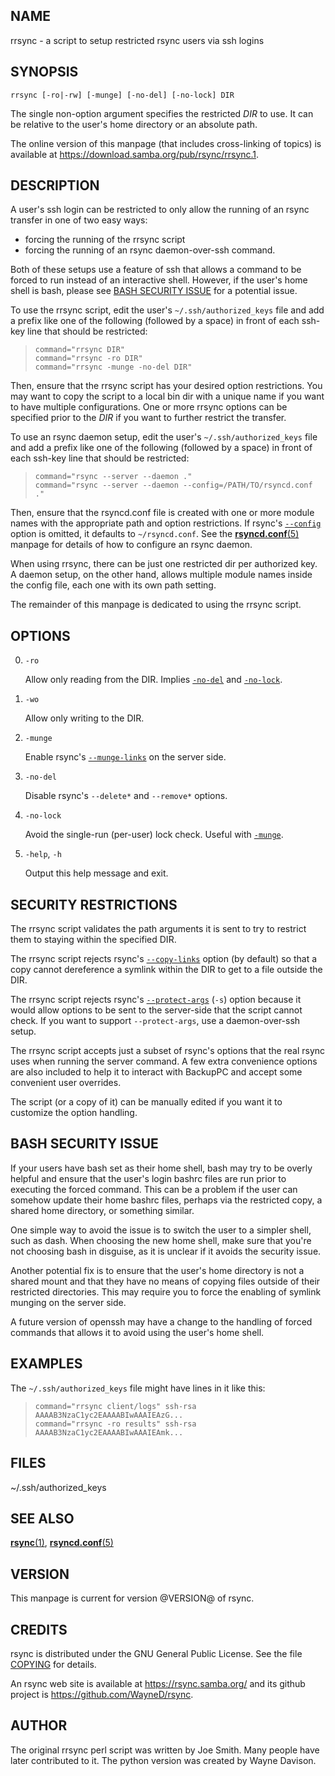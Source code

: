 ## NAME

rrsync - a script to setup restricted rsync users via ssh logins

## SYNOPSIS

```
rrsync [-ro|-rw] [-munge] [-no-del] [-no-lock] DIR
```

The single non-option argument specifies the restricted _DIR_ to use. It can be
relative to the user's home directory or an absolute path.

The online version of this manpage (that includes cross-linking of topics)
is available at <https://download.samba.org/pub/rsync/rrsync.1>.

## DESCRIPTION

A user's ssh login can be restricted to only allow the running of an rsync
transfer in one of two easy ways:

* forcing the running of the rrsync script
* forcing the running of an rsync daemon-over-ssh command.

Both of these setups use a feature of ssh that allows a command to be forced to
run instead of an interactive shell.  However, if the user's home shell is bash,
please see [BASH SECURITY ISSUE](#) for a potential issue.

To use the rrsync script, edit the user's `~/.ssh/authorized_keys` file and add
a prefix like one of the following (followed by a space) in front of each
ssh-key line that should be restricted:

> ```
> command="rrsync DIR"
> command="rrsync -ro DIR"
> command="rrsync -munge -no-del DIR"
> ```

Then, ensure that the rrsync script has your desired option restrictions. You
may want to copy the script to a local bin dir with a unique name if you want
to have multiple configurations. One or more rrsync options can be specified
prior to the _DIR_ if you want to further restrict the transfer.

To use an rsync daemon setup, edit the user's `~/.ssh/authorized_keys` file and
add a prefix like one of the following (followed by a space) in front of each
ssh-key line that should be restricted:

> ```
> command="rsync --server --daemon ."
> command="rsync --server --daemon --config=/PATH/TO/rsyncd.conf ."
> ```

Then, ensure that the rsyncd.conf file is created with one or more module names
with the appropriate path and option restrictions.  If rsync's
[`--config`](rsync.1#dopt) option is omitted, it defaults to `~/rsyncd.conf`.
See the [**rsyncd.conf**(5)](rsyncd.conf.5) manpage for details of how to
configure an rsync daemon.

When using rrsync, there can be just one restricted dir per authorized key.  A
daemon setup, on the other hand, allows multiple module names inside the config
file, each one with its own path setting.

The remainder of this manpage is dedicated to using the rrsync script.

## OPTIONS

0.  `-ro`

    Allow only reading from the DIR. Implies [`-no-del`](#opt) and
    [`-no-lock`](#opt).

0.  `-wo`

    Allow only writing to the DIR.

0.  `-munge`

    Enable rsync's [`--munge-links`](rsync.1#opt) on the server side.

0.  `-no-del`

    Disable rsync's `--delete*` and `--remove*` options.

0.  `-no-lock`

    Avoid the single-run (per-user) lock check.  Useful with [`-munge`](#opt).

0.  `-help`, `-h`

    Output this help message and exit.

## SECURITY RESTRICTIONS

The rrsync script validates the path arguments it is sent to try to restrict
them to staying within the specified DIR.

The rrsync script rejects rsync's [`--copy-links`](rsync.1#opt) option (by
default) so that a copy cannot dereference a symlink within the DIR to get to a
file outside the DIR.

The rrsync script rejects rsync's [`--protect-args`](rsync.1#opt) (`-s`) option
because it would allow options to be sent to the server-side that the script
cannot check.  If you want to support `--protect-args`, use a daemon-over-ssh
setup.

The rrsync script accepts just a subset of rsync's options that the real rsync
uses when running the server command.  A few extra convenience options are also
included to help it to interact with BackupPC and accept some convenient user
overrides.

The script (or a copy of it) can be manually edited if you want it to customize
the option handling.

## BASH SECURITY ISSUE

If your users have bash set as their home shell, bash may try to be overly
helpful and ensure that the user's login bashrc files are run prior to
executing the forced command.  This can be a problem if the user can somehow
update their home bashrc files, perhaps via the restricted copy, a shared home
directory, or something similar.

One simple way to avoid the issue is to switch the user to a simpler shell,
such as dash.  When choosing the new home shell, make sure that you're not
choosing bash in disguise, as it is unclear if it avoids the security issue.

Another potential fix is to ensure that the user's home directory is not a
shared mount and that they have no means of copying files outside of their
restricted directories.  This may require you to force the enabling of symlink
munging on the server side.

A future version of openssh may have a change to the handling of forced
commands that allows it to avoid using the user's home shell.

## EXAMPLES

The `~/.ssh/authorized_keys` file might have lines in it like this:

> ```
> command="rrsync client/logs" ssh-rsa AAAAB3NzaC1yc2EAAAABIwAAAIEAzG...
> command="rrsync -ro results" ssh-rsa AAAAB3NzaC1yc2EAAAABIwAAAIEAmk...
> ```

## FILES

~/.ssh/authorized_keys

## SEE ALSO

[**rsync**(1)](rsync.1), [**rsyncd.conf**(5)](rsyncd.conf.5)

## VERSION

This manpage is current for version @VERSION@ of rsync.

## CREDITS

rsync is distributed under the GNU General Public License.  See the file
[COPYING](COPYING) for details.

An rsync web site is available at <https://rsync.samba.org/> and its github
project is <https://github.com/WayneD/rsync>.

## AUTHOR

The original rrsync perl script was written by Joe Smith.  Many people have
later contributed to it.  The python version was created by Wayne Davison.
